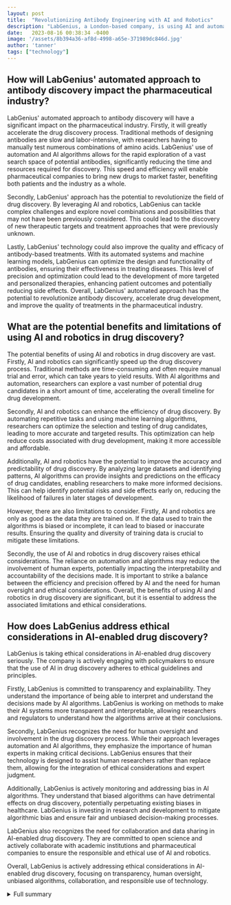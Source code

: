 ```yaml
---
layout: post
title:  "Revolutionizing Antibody Engineering with AI and Robotics"
description: "LabGenius, a London-based company, is using AI and automation to revolutionize the process of engineering new medical antibodies."
date:   2023-08-16 00:38:34 -0400
image: '/assets/8b394a36-af8d-4998-a65e-371989dc846d.jpg'
author: 'tanner'
tags: ["technology"]
---
```


## How will LabGenius' automated approach to antibody discovery impact the pharmaceutical industry?
LabGenius' automated approach to antibody discovery will have a significant impact on the pharmaceutical industry. Firstly, it will greatly accelerate the drug discovery process. Traditional methods of designing antibodies are slow and labor-intensive, with researchers having to manually test numerous combinations of amino acids. LabGenius' use of automation and AI algorithms allows for the rapid exploration of a vast search space of potential antibodies, significantly reducing the time and resources required for discovery. This speed and efficiency will enable pharmaceutical companies to bring new drugs to market faster, benefiting both patients and the industry as a whole.

Secondly, LabGenius' approach has the potential to revolutionize the field of drug discovery. By leveraging AI and robotics, LabGenius can tackle complex challenges and explore novel combinations and possibilities that may not have been previously considered. This could lead to the discovery of new therapeutic targets and treatment approaches that were previously unknown.

Lastly, LabGenius' technology could also improve the quality and efficacy of antibody-based treatments. With its automated systems and machine learning models, LabGenius can optimize the design and functionality of antibodies, ensuring their effectiveness in treating diseases. This level of precision and optimization could lead to the development of more targeted and personalized therapies, enhancing patient outcomes and potentially reducing side effects. Overall, LabGenius' automated approach has the potential to revolutionize antibody discovery, accelerate drug development, and improve the quality of treatments in the pharmaceutical industry.

## What are the potential benefits and limitations of using AI and robotics in drug discovery?
The potential benefits of using AI and robotics in drug discovery are vast. Firstly, AI and robotics can significantly speed up the drug discovery process. Traditional methods are time-consuming and often require manual trial and error, which can take years to yield results. With AI algorithms and automation, researchers can explore a vast number of potential drug candidates in a short amount of time, accelerating the overall timeline for drug development.

Secondly, AI and robotics can enhance the efficiency of drug discovery. By automating repetitive tasks and using machine learning algorithms, researchers can optimize the selection and testing of drug candidates, leading to more accurate and targeted results. This optimization can help reduce costs associated with drug development, making it more accessible and affordable.

Additionally, AI and robotics have the potential to improve the accuracy and predictability of drug discovery. By analyzing large datasets and identifying patterns, AI algorithms can provide insights and predictions on the efficacy of drug candidates, enabling researchers to make more informed decisions. This can help identify potential risks and side effects early on, reducing the likelihood of failures in later stages of development.

However, there are also limitations to consider. Firstly, AI and robotics are only as good as the data they are trained on. If the data used to train the algorithms is biased or incomplete, it can lead to biased or inaccurate results. Ensuring the quality and diversity of training data is crucial to mitigate these limitations.

Secondly, the use of AI and robotics in drug discovery raises ethical considerations. The reliance on automation and algorithms may reduce the involvement of human experts, potentially impacting the interpretability and accountability of the decisions made. It is important to strike a balance between the efficiency and precision offered by AI and the need for human oversight and ethical considerations. Overall, the benefits of using AI and robotics in drug discovery are significant, but it is essential to address the associated limitations and ethical considerations.

## How does LabGenius address ethical considerations in AI-enabled drug discovery?
LabGenius is taking ethical considerations in AI-enabled drug discovery seriously. The company is actively engaging with policymakers to ensure that the use of AI in drug discovery adheres to ethical guidelines and principles.

Firstly, LabGenius is committed to transparency and explainability. They understand the importance of being able to interpret and understand the decisions made by AI algorithms. LabGenius is working on methods to make their AI systems more transparent and interpretable, allowing researchers and regulators to understand how the algorithms arrive at their conclusions.

Secondly, LabGenius recognizes the need for human oversight and involvement in the drug discovery process. While their approach leverages automation and AI algorithms, they emphasize the importance of human experts in making critical decisions. LabGenius ensures that their technology is designed to assist human researchers rather than replace them, allowing for the integration of ethical considerations and expert judgment.

Additionally, LabGenius is actively monitoring and addressing bias in AI algorithms. They understand that biased algorithms can have detrimental effects on drug discovery, potentially perpetuating existing biases in healthcare. LabGenius is investing in research and development to mitigate algorithmic bias and ensure fair and unbiased decision-making processes.

LabGenius also recognizes the need for collaboration and data sharing in AI-enabled drug discovery. They are committed to open science and actively collaborate with academic institutions and pharmaceutical companies to ensure the responsible and ethical use of AI and robotics.

Overall, LabGenius is actively addressing ethical considerations in AI-enabled drug discovery, focusing on transparency, human oversight, unbiased algorithms, collaboration, and responsible use of technology.


<details>
        <summary>Full summary</summary>
<p>LabGenius is a London-based company that is using AI and automation to revolutionize the process of engineering new medical antibodies. Traditional methods of designing antibodies are slow and labor-intensive, requiring researchers to wade through potential combinations of amino acids and conduct experimental tests. However, LabGenius' approach allows for the exploration of a vast search space of potential antibodies more quickly and effectively.</p>
<p>LabGenius utilizes machine learning algorithms and automated robotic systems to design, build, and test antibodies, with limited human supervision. By leveraging AI and robotics, LabGenius has found a way to automate the antibody discovery process, streamlining the entire workflow.</p>
<p>The company's innovative approach has garnered significant attention, and it has recently raised $28 million in funding. LabGenius is now beginning to partner with pharmaceutical companies, offering its services to accelerate drug discovery and development.</p>
<p>LabGenius' automated approach could be applied to other forms of drug discovery, leading to better patient outcomes and potentially revolutionizing the field. With the ability to rapidly explore the search space of potential antibodies, LabGenius aims to find potentially fruitful areas for further investigation.</p>
<p>In addition to its groundbreaking technology, LabGenius has also developed a machine learning model to assist in the search for potential antibodies. This model selects over 700 initial options from a search space of 100,000 potential antibodies, narrowing down the possibilities and saving researchers valuable time and resources.</p>
<p>LabGenius combines DNA sequencing, computation, and robotics to automate the antibody discovery process. Automated robotic systems build and grow the antibodies in the lab, allowing for efficient production and testing. The company's platform generates unique, high-quality datasets by co-optimizing for performance in disease-relevant cell-based assays.</p>
<p>LabGenius is actively working to overcome antibody engineering challenges. By co-optimizing antibodies across multiple features, the company has achieved a &gt;400-fold improvement over a clinical benchmark in the discovery of targeted molecules. This breakthrough has the potential to alleviate toxic side effects associated with immunotherapies, offering new hope for patients.</p>
<p>The company's computational models and 'ML-grade' data play a crucial role in predicting antibody performance. LabGenius relies on these models and data to optimize the design and functionality of antibodies, ensuring their effectiveness in treating diseases.</p>
<p>LabGenius is not only focused on advancing scientific breakthroughs but also on addressing ethical considerations. The company is actively engaging with policymakers to ensure a balance between risk and benefit in AI-enabled drug discovery.</p>
<p>With its significant funding, LabGenius plans to continue advancing the development of highly selective immune cell engagers. These next-generation therapeutic antibodies have the potential to transform the field of medicine and provide targeted treatments for a wide range of diseases.</p>
<p>The use of AI and robotics in drug discovery is a rapidly growing field. AI can make the process faster and more cost-effective, revolutionizing how drugs are developed. While AI-assisted drug discovery is still in its early days, it has already shown promising results. Around two dozen drugs developed with the assistance of AI are in or entering clinical trials.</p>
<p>In the future, AI is set to disrupt the pharmaceutical industry by changing how drugs are made and accelerating the timeline for new drug approvals. Although AI cannot completely replace experiments on cells and tissues in the lab and tests in humans, it can significantly aid in the initial stages of drug discovery and development.</p>
<p>LabGenius is at the forefront of this exciting technological revolution. With its AI-powered approach and advanced robotic systems, LabGenius is paving the way for better and more efficient antibody engineering. The company's innovative methods may soon lead to the development of more effective treatments and improve patient outcomes.</p>
</details>
